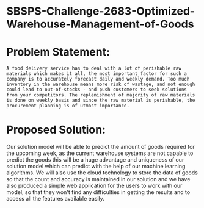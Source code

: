 # SBSPS-Challenge-2683-Optimized-Warehouse-Management-of-Goods
# Problem Statement:  
    A food delivery service has to deal with a lot of perishable raw materials which makes it all, the most important factor for such a company is to accurately forecast daily and weekly demand. Too much inventory in the warehouse means more risk of wastage, and not enough could lead to out-of-stocks - and push customers to seek solutions from your competitors. The replenishment of majority of raw materials is done on weekly basis and since the raw material is perishable, the procurement planning is of utmost importance.
  
# Proposed Solution:  
Our solution model will be able to predict the amount of goods required for the upcoming week, as the current warehouse systems are not capable to predict the goods this will be a huge advantage and uniqueness of our solution model which can predict with the help of our machine learning algorithms. We will also use the cloud technology to store the data of goods so that the count and accuracy is maintained in our solution and we have also produced a simple web application for the users to work with our model, so that they won't find any difficulties in getting the results and to access all the features available easily.  

